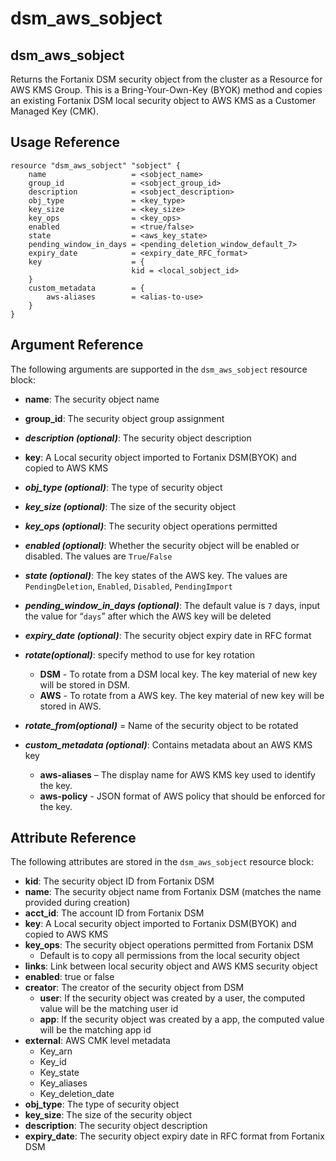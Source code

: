 # dsm\_aws\_sobject

## dsm\_aws\_sobject

Returns the Fortanix DSM security object from the cluster as a Resource for AWS KMS Group. This is a Bring-Your-Own-Key (BYOK) method and copies an existing Fortanix DSM local security object to AWS KMS as a Customer Managed Key (CMK).

## Usage Reference

```
resource "dsm_aws_sobject" "sobject" {
    name                   = <sobject_name>
    group_id               = <sobject_group_id>
    description            = <sobject_description>
    obj_type               = <key_type>
    key_size               = <key_size>
    key_ops                = <key_ops>
    enabled                = <true/false>
    state                  = <aws_key_state>
    pending_window_in_days = <pending_deletion_window_default_7>
    expiry_date            = <expiry_date_RFC_format>
    key                    = {
                           kid = <local_sobject_id> 
    } 
    custom_metadata        = {
        aws-aliases        = <alias-to-use>
    }
}
```

## Argument Reference

The following arguments are supported in the `dsm_aws_sobject` resource block:

* **name**: The security object name
* **group\_id**: The security object group assignment
* _**description (optional)**_: The security object description
* **key**: A Local security object imported to Fortanix DSM(BYOK) and copied to AWS KMS
* _**obj\_type (optional)**_: The type of security object
* _**key\_size (optional)**_: The size of the security object
* _**key\_ops (optional)**_: The security object operations permitted
* _**enabled (optional)**_: Whether the security object will be enabled or disabled. The values are `True`/`False`
* _**state (optional)**_: The key states of the AWS key. The values are `PendingDeletion`, `Enabled`, `Disabled`, `PendingImport`
* _**pending_window\_in\_days (optional)**_: The default value is `7` days, input the value for “`days`” after which the AWS key will be deleted 
* _**expiry\_date (optional)**_: The security object expiry date in RFC format
* _**rotate(optional)**_: specify method to use for key rotation 
  * **DSM** - To rotate from a DSM local key. The key material of new key will be stored in DSM.
  * **AWS** - To rotate from a AWS key. The key material of new key will be stored in AWS.
* _**rotate_from(optional)**_  = Name of the security object to be rotated

* _**custom\_metadata (optional)**_:  Contains metadata about an AWS KMS key
  *	**aws-aliases** – The display name for AWS KMS key used to identify the key.
  *	**aws-policy** - JSON format of AWS policy that should be enforced for the key.

## Attribute Reference

The following attributes are stored in the `dsm_aws_sobject` resource block:

* **kid**: The security object ID from Fortanix DSM
* **name**: The security object name from Fortanix DSM (matches the name provided during creation)
* **acct\_id**: The account ID from Fortanix DSM
* **key**: A Local security object imported to Fortanix DSM(BYOK) and copied to AWS KMS
* **key\_ops**: The security object operations permitted from Fortanix DSM
  * Default is to copy all permissions from the local security object
* **links**: Link between local security object and AWS KMS security object
* **enabled**: true or false
* **creator**: The creator of the security object from DSM
  * **user**: If the security object was created by a user, the computed value will be the matching user id
  * **app**: If the security object was created by a app, the computed value will be the matching app id
* **external**: AWS CMK level metadata 
  *	Key\_arn
  * Key\_id
  * Key\_state
  * Key\_aliases
  * Key\_deletion_date
* **obj\_type**: The type of security object 
* **key\_size**: The size of the security object
* **description**: The security object description
* **expiry\_date**: The security object expiry date in RFC format from Fortanix DSM
